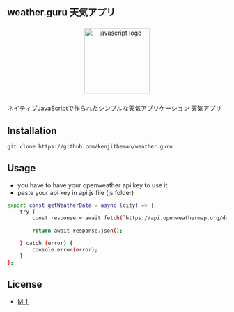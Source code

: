 <h2 align="left">weather.guru 天気アプリ</h2>

###

<div align="center">
  <img src="https://cdn.jsdelivr.net/gh/devicons/devicon/icons/javascript/javascript-original.svg" height="150" alt="javascript logo"  />
</div>

###

ネイティブJavaScriptで作られたシンプルな天気アプリケーション 天気アプリ

## Installation

```bash
git clone https://github.com/kenjitheman/weather.guru
```

## Usage
- you have to have your openweather api key to use it
- paste your api key in api.js file (js folder)

```bash
export const getWeatherData = async (city) => {
    try {
        const response = await fetch(`https://api.openweathermap.org/data/2.5/weather?q=${city}&appid=633f3f4df62e35d09ia55b1148165&lang=en&units=metric`);      // example api key (have to be your openweather api key | API キーの例 (openweather である必要があります)

        return await response.json();

    } catch (error) {
        console.error(error);
    }
};
```

## License

- [MIT](https://choosealicense.com/licenses/mit/)
